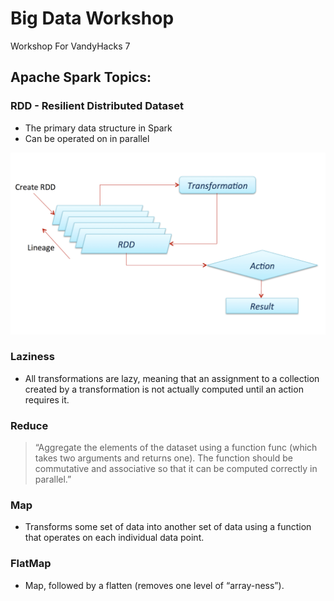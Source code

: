 # Big Data Workshop

Workshop For VandyHacks 7

## Apache Spark Topics: 

### RDD - Resilient Distributed Dataset

- The primary data structure in Spark
- Can be operated on in parallel

<p align="center">
	<img src = "res.jpg"/>
</p>

### Laziness

- All transformations are lazy, meaning that an assignment to a collection created by a transformation is not actually computed until an action requires it. 

### Reduce

> “Aggregate the elements of the dataset using a function func (which takes two arguments and returns one). The function should be commutative and associative so that it can be computed correctly in parallel.”

### Map

- Transforms some set of data into another set of data using a function that operates on each individual data point.

### FlatMap

- Map, followed by a flatten (removes one level of “array-ness”). 
